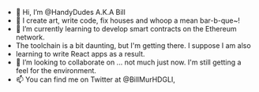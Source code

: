 - 👋 Hi, I’m @HandyDudes A.K.A Bill
- 👀 I create art, write code, fix houses and whoop a mean bar-b-que~!
- 🌱 I’m currently learning to develop smart contracts on the Ethereum network.
-   The toolchain is a bit daunting, but I'm getting there.  I suppose I am also
-   learning to write React apps as a result.
- 💞️ I’m looking to collaborate on ... not much just now. I'm still getting a feel for the environment.
- 📫 You can find me on Twitter at @BillMurHDGLI,


